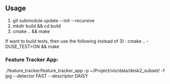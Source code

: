 ## Usage

1) git submodule update --init --recursive
2) mkdir build && cd build
3) cmake .. && make

If want to build tests, then use the following instead of 3) :
cmake .. -DUSE_TEST=ON && make


### Feature Tracker App:
./feature_tracker/feature_tracker_app -p ~/Project/vio/data/desk2_subset/ -f jpg --detector FAST --descriptor DAISY

